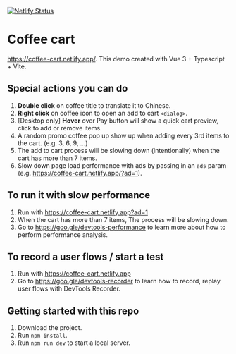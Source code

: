 [![Netlify Status](https://api.netlify.com/api/v1/badges/626af698-2379-4cfc-888c-3c502fad8f08/deploy-status)](https://app.netlify.com/sites/coffee-cart/deploys)

# Coffee cart

https://coffee-cart.netlify.app/. This demo created with Vue 3 + Typescript + Vite.

## Special actions you can do
1. **Double click** on coffee title to translate it to Chinese.
2. **Right click** on coffee icon to open an add to cart `<dialog>`.
3. [Desktop only] **Hover** over Pay button will show a quick cart preview, click to add or remove items.
4. A random promo coffee pop up show up when adding every 3rd items to the cart. (e.g. 3, 6, 9, ...)
5. The add to cart process will be slowing down (intentionally) when the cart has more than 7 items.
6. Slow down page load performance with ads by passing in an `ads` param (e.g. https://coffee-cart.netlify.app/?ad=1).

## To run it with slow performance

1. Run with https://coffee-cart.netlify.app?ad=1
2. When the cart has more than 7 items, The process will be slowing down.
3. Go to https://goo.gle/devtools-performance to learn more about how to perform performance analysis.

## To record a user flows / start a test

1. Run with https://coffee-cart.netlify.app
2. Go to https://goo.gle/devtools-recorder to learn how to record, replay user flows with DevTools Recorder.

## Getting started with this repo

1. Download the project.
2. Run `npm install`.
3. Run `npm run dev` to start a local server.
